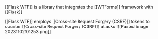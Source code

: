 [[Flask WTF]] is a library that integrates the [[WTForms]] framework with [[Flask]]

[[Flask WTF]] employs [[Cross-site Request Forgery (CSRF)]] tokens to counter [[Cross-site Request Forgery (CSRF)]] attacks
	![[Pasted image 20231102101253.png]]
